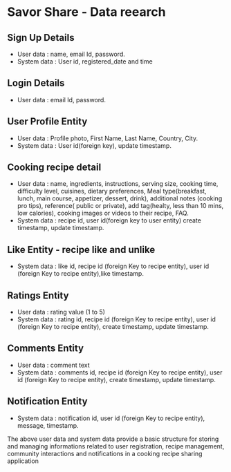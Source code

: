  # Savor Share - Data reearch
 ## Sign Up Details
* User data : name, email Id, password.
* System data : User id, registered_date and time 

## Login Details
* User data : email Id, password.

## User Profile Entity
* User data : Profile photo, First Name, Last Name, Country, City.
* System data : User id(foreign key), update timestamp.  

## Cooking recipe detail
- User data : name, ingredients, instructions, serving size, cooking time, difficulty level, cuisines, dietary preferences, Meal type(breakfast, lunch, main course, appetizer, dessert, drink), additional notes (cooking pro tips), reference( public or private), add tag(healty, less than 10 mins, low calories), cooking images or videos to their recipe, FAQ.
- System data   : recipe id, user id(foreign key to user entity) create timestamp, update timestamp.

## Like Entity - recipe like and unlike
- System data : like id, recipe id (foreign Key to recipe entity), user id (foreign Key to recipe entity),like timestamp.

## Ratings Entity
- User data : rating value (1 to 5)
- System data : rating id, recipe id (foreign Key to recipe entity), user id (foreign Key to recipe entity), create timestamp, update timestamp.

## Comments Entity
- User data : comment text
- System data : comments id, recipe id (foreign Key to recipe entity), user id (foreign Key to recipe entity), create timestamp, update timestamp.

## Notification Entity
- System data : notification id, user id (foreign Key to recipe entity), message, timestamp.

The above user data and system data provide a basic structure for storing and managing informations related to user registration, recipe management, community interactions and notifications in a cooking recipe sharing application
